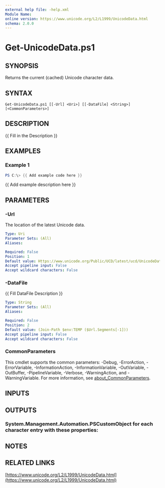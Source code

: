 ```yaml
---
external help file: -help.xml
Module Name:
online version: https://www.unicode.org/L2/L1999/UnicodeData.html
schema: 2.0.0
---
```


# Get-UnicodeData.ps1

## SYNOPSIS
Returns the current (cached) Unicode character data.

## SYNTAX

```
Get-UnicodeData.ps1 [[-Url] <Uri>] [[-DataFile] <String>] [<CommonParameters>]
```

## DESCRIPTION
{{ Fill in the Description }}

## EXAMPLES

### Example 1
```powershell
PS C:\> {{ Add example code here }}
```

{{ Add example description here }}

## PARAMETERS

### -Url
The location of the latest Unicode data.

```yaml
Type: Uri
Parameter Sets: (All)
Aliases:

Required: False
Position: 1
Default value: Https://www.unicode.org/Public/UCD/latest/ucd/UnicodeData.txt
Accept pipeline input: False
Accept wildcard characters: False
```

### -DataFile
{{ Fill DataFile Description }}

```yaml
Type: String
Parameter Sets: (All)
Aliases:

Required: False
Position: 2
Default value: (Join-Path $env:TEMP ($Url.Segments[-1]))
Accept pipeline input: False
Accept wildcard characters: False
```

### CommonParameters
This cmdlet supports the common parameters: -Debug, -ErrorAction, -ErrorVariable, -InformationAction, -InformationVariable, -OutVariable, -OutBuffer, -PipelineVariable, -Verbose, -WarningAction, and -WarningVariable. For more information, see [about_CommonParameters](http://go.microsoft.com/fwlink/?LinkID=113216).

## INPUTS

## OUTPUTS

### System.Management.Automation.PSCustomObject for each character entry with these properties:
## NOTES

## RELATED LINKS

[https://www.unicode.org/L2/L1999/UnicodeData.html](https://www.unicode.org/L2/L1999/UnicodeData.html)

